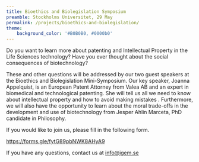 ```yaml
---
title: Bioethics and Biolegislation Symposium
preamble: Stockholms Universitet, 29 May
permalink: /projects/bioethics-and-biolegislation/
theme:
    background_color: '#B0B0B0, #0000b0'
---
```


Do you want to learn more about patenting and Intellectual Property in the Life Sciences technology? Have you ever thought about the social consequences of biotechnology?

These and other questions will be addressed by our two guest speakers at the Bioethics and Biolegislation Mini-Symposium. Our key speaker, Joanna Appelquist, is an European Patent Attorney from Valea AB and an expert in biomedical and technological patenting. She will tell us all we need to know about intellectual property and how to avoid making mistakes . Furthermore, we will also have the opportunity to learn about the moral trade-offs in the development and use of biotechnology from Jesper Ahlin Marceta, PhD candidate in Philosophy.

If you would like to join us, please fill in the following form.

https://forms.gle/fytG89pbNWK8AHyA9

If you have any questions, contact us at info@igem.se
